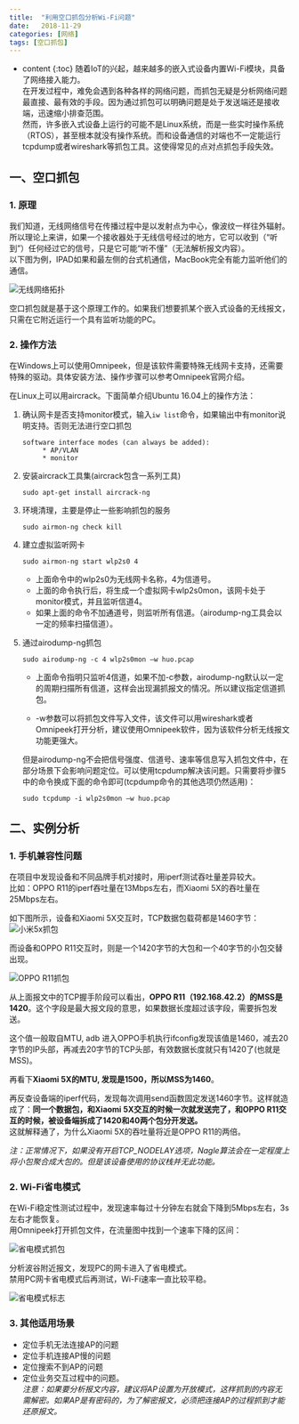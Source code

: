 ```yaml
---
title:  "利用空口抓包分析Wi-Fi问题"  
date:   2018-11-29  
categories: [网络]
tags: [空口抓包]  
---
```


* content
{:toc}
随着IoT的兴起，越来越多的嵌入式设备内置Wi-Fi模块，具备了网络接入能力。    
在开发过程中，难免会遇到各种各样的网络问题，而抓包无疑是分析网络问题最直接、最有效的手段。因为通过抓包可以明确问题是处于发送端还是接收端，迅速缩小排查范围。    
然而，许多嵌入式设备上运行的可能不是Linux系统，而是一些实时操作系统（RTOS），甚至根本就没有操作系统。而和设备通信的对端也不一定能运行tcpdump或者wireshark等抓包工具。这使得常见的点对点抓包手段失效。







## 一、空口抓包 ##
### 1. 原理 ###

我们知道，无线网络信号在传播过程中是以发射点为中心，像波纹一样往外辐射。所以理论上来讲，如果一个接收器处于无线信号经过的地方，它可以收到（“听到”）任何经过它的信号，只是它可能“听不懂”（无法解析报文内容）。    
以下图为例，IPAD如果和最左侧的台式机通信，MacBook完全有能力监听他们的通信。


![无线网络拓扑](/2018-11-29-wifi_package_capture/network_topology.png?raw=true)

空口抓包就是基于这个原理工作的。如果我们想要抓某个嵌入式设备的无线报文，只需在它附近运行一个具有监听功能的PC。


### 2. 操作方法 ### 

在Windows上可以使用Omnipeek，但是该软件需要特殊无线网卡支持，还需要特殊的驱动。具体安装方法、操作步骤可以参考Omnipeek官网介绍。    

在Linux上可以用aircrack。下面简单介绍Ubuntu 16.04上的操作方法：



1. 确认网卡是否支持monitor模式，输入`iw list`命令，如果输出中有monitor说明支持。否则无法进行空口抓包

	```
	software interface modes (can always be added):
		 * AP/VLAN
		 * monitor
	```

2. 安装aircrack工具集(aircrack包含一系列工具)    
	```
	sudo apt-get install aircrack-ng
    ```    

3. 环境清理，主要是停止一些影响抓包的服务    
	```
	sudo airmon-ng check kill
	```
4. 建立虚拟监听网卡    
	```
	sudo airmon-ng start wlp2s0 4
	```

	- 上面命令中的wlp2s0为无线网卡名称，4为信道号。    
	- 上面的命令执行后，将生成一个虚拟网卡wlp2s0mon，该网卡处于monitor模式，并且监听信道4。    
	- 如果上面的命令不加通道号，则监听所有信道。（airodump-ng工具会以一定的频率扫描信道）。    
5. 通过airodump-ng抓包    
	```
	sudo airodump-ng -c 4 wlp2s0mon –w huo.pcap
	```
	- 上面命令指明只监听4信道，如果不加-c参数，airodump-ng默认以一定的周期扫描所有信道，这样会出现漏抓报文的情况。所以建议指定信道抓包。    

	- -w参数可以将抓包文件写入文件，该文件可以用wireshark或者Omnipeek打开分析，建议使用Omnipeek软件，因为该软件分析无线报文功能更强大。

	但是airodump-ng不会把信号强度、信道号、速率等信息写入抓包文件中，在部分场景下会影响问题定位。可以使用tcpdump解决该问题。只需要将步骤5中的命令换成下面的命令即可(tcpdump命令的其他选项仍然适用)：
	```
	sudo tcpdump -i wlp2s0mon –w huo.pcap
	```


## 二、实例分析 ##
### 1. 手机兼容性问题 ###


在项目中发现设备和不同品牌手机对接时，用iperf测试吞吐量差异较大。    
比如：OPPO R11的iperf吞吐量在13Mbps左右，而Xiaomi 5X的吞吐量在25Mbps左右。

如下图所示，设备和Xiaomi 5X交互时，TCP数据包载荷都是1460字节：
![小米5x抓包](/2018-11-29-wifi_package_capture/xiaomi_5x_1420.png?raw=true)

而设备和OPPO R11交互时，则是一个1420字节的大包和一个40字节的小包交替出现。

![OPPO R11抓包](/2018-11-29-wifi_package_capture/oppo_r11_1460.png?raw=true)


从上面报文中的TCP握手阶段可以看出，**OPPO R11（192.168.42.2）的MSS是1420**。这个字段是最大报文段的意思，如果数据长度超过该字段，需要拆包发送。    

这个值一般取自MTU, adb 进入OPPO手机执行ifconfig发现该值是1460，减去20字节的IP头部，再减去20字节的TCP头部，有效数据长度就只有1420了(也就是MSS)。    

再看下**Xiaomi 5X的MTU, 发现是1500，所以MSS为1460**。

再反查设备端的iperf代码，发现每次调用send函数固定发送1460字节。这样就造成了：**同一个数据包，和Xiaomi 5X交互的时候一次就发送完了，和OPPO R11交互的时候，被设备端拆成了1420和40两个包分开发送。**    
这就解释通了，为什么Xiaomi 5X的吞吐量将近是OPPO R11的两倍。    

*注：正常情况下，如果没有开启TCP_NODELAY选项，Nagle算法会在一定程度上将小包聚合成大包的。但是该设备使用的协议栈并无此功能。*

### 2. Wi-Fi省电模式 ###
在Wi-Fi稳定性测试过程中，发现速率每过十分钟左右就会下降到5Mbps左右，3s左右才能恢复。    
用Omnipeek打开抓包文件，在流量图中找到一个速率下降的区间：    

![省电模式抓包](/2018-11-29-wifi_package_capture/power_save_flow.png?raw=true)

分析波谷附近报文，发现PC的网卡进入了省电模式。    
禁用PC网卡省电模式后再测试，Wi-Fi速率一直比较平稳。    

![省电模式标志](/2018-11-29-wifi_package_capture/power_save_flag.png?raw=true)

### 3. 其他适用场景 ###


- 定位手机无法连接AP的问题
- 定位手机连接AP慢的问题
- 定位搜索不到AP的问题
- 定位业务交互过程中的问题。    
*注意：如果要分析报文内容，建议将AP设置为开放模式，这样抓到的内容无需解密。如果AP是有密码的，为了解密报文，必须把连接AP的过程抓到才能还原报文。*

​                
